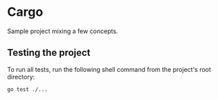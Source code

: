 # Cargo

Sample project mixing a few concepts.

## Testing the project

To run all tests, run the following shell command from the project's root directory:

```
go test ./...
```
